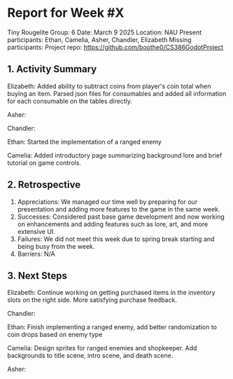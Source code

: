 # Report for Week #X
Tiny Rougelite
Group: 6
Date: March 9 2025
Location: NAU
Present participants: Ethan, Camelia, Asher, Chandler, Elizabeth
Missing participants: 
Project repo: https://github.com/boothe0/CS386GodotProject

## 1. Activity Summary

Elizabeth: Added ability to subtract coins from player's coin total when buying an item. Parsed json files for consumables and added all information for each consumable on the tables directly.

Asher:

Chandler:

Ethan: Started the implementation of a ranged enemy

Camelia: Added introductory page summarizing background lore and brief tutorial on game controls.


## 2. Retrospective

1. Appreciations: We managed our time well by preparing for our presentation and adding more features to the game in the same week.
2. Successes: Considered past base game development and now working on enhancements and adding features such as lore, art, and more extensive UI.
3. Failures: We did not meet this week due to spring break starting and being busy from the week.
4. Barriers: N/A

## 3. Next Steps

Elizabeth: Continue working on getting purchased items in the inventory slots on the right side. More satisfying purchase feedback.

Chandler:

Ethan: Finish implementing a ranged enemy, add better randomization to coin drops based on enemy type

Camelia: Design sprites for ranged enemies and shopkeeper. Add backgrounds to title scene, intro scene, and death scene.

Asher:
